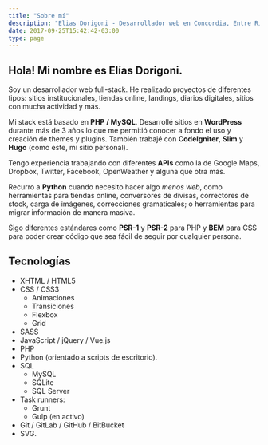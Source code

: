 ```yaml
---
title: "Sobre mí"
description: "Elias Dorigoni - Desarrollador web en Concordia, Entre Rios"
date: 2017-09-25T15:42:42-03:00
type: page
---
```


## Hola! Mi nombre es Elías Dorigoni.

Soy un desarrollador web full-stack. He realizado proyectos de diferentes tipos: sitios institucionales, tiendas online, landings, diarios digitales, sitios con mucha actividad y más.

Mi stack está basado en **PHP / MySQL**. Desarrollé sitios en **WordPress** durante más de 3 años lo que me permitió conocer a fondo el uso y creación de themes y plugins. También trabajé con **CodeIgniter**, **Slim** y **Hugo** (como este, mi sitio personal).

Tengo experiencia trabajando con diferentes **APIs** como la de Google Maps, Dropbox, Twitter, Facebook, OpenWeather y alguna que otra más.

Recurro a **Python** cuando necesito hacer algo *menos web*, como herramientas para tiendas online, conversores de divisas, correctores de stock, carga de imágenes, correcciones gramaticales; o herramientas para migrar información de manera masiva.

Sigo diferentes estándares como **PSR-1** y **PSR-2** para PHP y **BEM** para CSS para poder crear código que sea fácil de seguir por cualquier persona.

## Tecnologías

* XHTML / HTML5
* CSS / CSS3
    * Animaciones
    * Transiciones
    * Flexbox
    * Grid
* SASS
* JavaScript / jQuery / Vue.js
* PHP
* Python (orientado a scripts de escritorio).
* SQL
    * MySQL
    * SQLite
    * SQL Server
* Task runners:
    * Grunt
    * Gulp (en activo)
* Git / GitLab / GitHub / BitBucket
* SVG.
